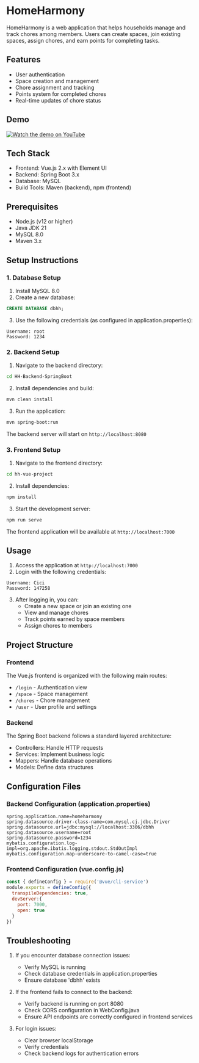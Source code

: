 # HomeHarmony

HomeHarmony is a web application that helps households manage and track chores among members. Users can create spaces, join existing spaces, assign chores, and earn points for completing tasks.

## Features

- User authentication
- Space creation and management
- Chore assignment and tracking
- Points system for completed chores
- Real-time updates of chore status

## Demo
[![Watch the demo on YouTube](https://img.youtube.com/vi/4XC9cezI4PI/0.jpg)](https://www.youtube.com/watch?v=4XC9cezI4PI)

## Tech Stack

- Frontend: Vue.js 2.x with Element UI
- Backend: Spring Boot 3.x
- Database: MySQL
- Build Tools: Maven (backend), npm (frontend)

## Prerequisites

- Node.js (v12 or higher)
- Java JDK 21
- MySQL 8.0
- Maven 3.x

## Setup Instructions

### 1. Database Setup

1. Install MySQL 8.0
2. Create a new database:
```sql
CREATE DATABASE dbhh;
```
3. Use the following credentials (as configured in application.properties):
```
Username: root
Password: 1234
```

### 2. Backend Setup

1. Navigate to the backend directory:
```bash
cd HH-Backend-SpringBoot
```
2. Install dependencies and build:
```bash
mvn clean install
```
3. Run the application:
```bash
mvn spring-boot:run
```
The backend server will start on `http://localhost:8080`

### 3. Frontend Setup

1. Navigate to the frontend directory:
```bash
cd hh-vue-project
```
2. Install dependencies:
```bash
npm install
```
3. Start the development server:
```bash
npm run serve
```
The frontend application will be available at `http://localhost:7000`

## Usage

1. Access the application at `http://localhost:7000`
2. Login with the following credentials:
```
Username: Cici
Password: 147258
```
3. After logging in, you can:
   - Create a new space or join an existing one
   - View and manage chores
   - Track points earned by space members
   - Assign chores to members
     
## Project Structure

### Frontend
The Vue.js frontend is organized with the following main routes:
- `/login` - Authentication view
- `/space` - Space management
- `/chores` - Chore management
- `/user` - User profile and settings

### Backend
The Spring Boot backend follows a standard layered architecture:
- Controllers: Handle HTTP requests
- Services: Implement business logic
- Mappers: Handle database operations
- Models: Define data structures

## Configuration Files

### Backend Configuration (application.properties)
```properties
spring.application.name=homeharmony
spring.datasource.driver-class-name=com.mysql.cj.jdbc.Driver
spring.datasource.url=jdbc:mysql://localhost:3306/dbhh
spring.datasource.username=root
spring.datasource.password=1234
mybatis.configuration.log-impl=org.apache.ibatis.logging.stdout.StdOutImpl
mybatis.configuration.map-underscore-to-camel-case=true
```

### Frontend Configuration (vue.config.js)
```javascript
const { defineConfig } = require('@vue/cli-service')
module.exports = defineConfig({
  transpileDependencies: true,
  devServer:{
    port: 7000,
    open: true
  }
})
```

## Troubleshooting

1. If you encounter database connection issues:
   - Verify MySQL is running
   - Check database credentials in application.properties
   - Ensure database 'dbhh' exists

2. If the frontend fails to connect to the backend:
   - Verify backend is running on port 8080
   - Check CORS configuration in WebConfig.java
   - Ensure API endpoints are correctly configured in frontend services

3. For login issues:
   - Clear browser localStorage
   - Verify credentials
   - Check backend logs for authentication errors

